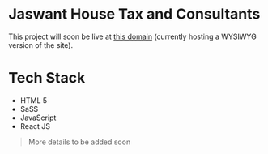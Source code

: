 # Jaswant House Tax and Consultants

This project will soon be live at [this domain](https://jaswanthousetaxandconsultants.in/) \(currently hosting a WYSIWYG version of the site).

# Tech Stack

- HTML 5
- SaSS
- JavaScript
- React JS

> More details to be added soon
